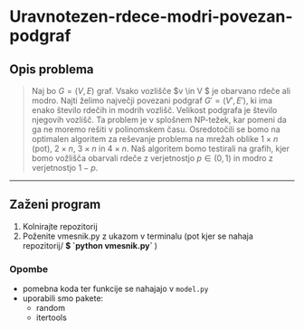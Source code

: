 # Uravnotezen-rdece-modri-povezan-podgraf

## Opis problema
>    Naj bo $G = (V, E)$ graf. Vsako vozlišče $v \in V $ je obarvano rdeče ali modro. Najti želimo največji povezani podgraf $G' = (V', E')$, ki ima enako število rdečih in modrih vozlišč.
    Velikost podgrafa je število njegovih vozlišč. Ta problem je v splošnem NP-težek, kar pomeni da ga ne moremo
    rešiti v polinomskem času.
    Osredotočili se bomo na optimalen algoritem za reševanje problema na mrežah oblike $1 \times n$ (pot), $2 \times n$, 
    $3 \times n$ in $4 \times n$.
    Naš algoritem bomo testirali na grafih, kjer bomo vožlišča obarvali rdeče z verjetnostjo $p \in (0,1)$ 
    in modro z verjetnostjo $1 - p$.

---
## Zaženi program
<ol>
    <li>Kolnirajte repozitorij</li>
    <li>Poženite vmesnik.py z ukazom v terminalu (pot kjer se nahaja repozitorij/ <b>$ `python vmesnik.py` </b>)</li>
</ol>

### Opombe


* pomebna koda ter funkcije se nahajajo v `model.py`
* uporabili smo pakete:
    * random
    * itertools


